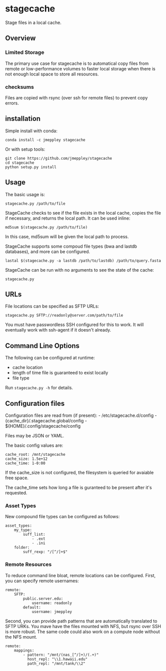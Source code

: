 # stagecache
Stage files in a local cache.

## Overview
### Limited Storage
The primary use case for stagecache is to automatical copy files from remote or
low-performance volumes to faster local storage when there is not enough local
space to store all resources.

### checksums
Files are copied with rsync (over ssh for remote files) to prevent copy errors.

## installation
Simple install with conda:

    conda install -c jmeppley stagecache

Or with setup tools:

    git clone https://github.com/jmeppley/stagecache
    cd stagecache
    python setup.py install

## Usage
The basic usage is:

    stagecache.py /path/to/file

StageCache checks to see if the file exists in the local cache, copies the file
if necessary, and returns the local path. It can be used inline:

    md5sum $(stagecache.py /path/to/file)

In this case, md5sum will be given the local path to process.

StageCache supports some compoud file types (bwa and lastdb databases), and
more can be configured.

    lastal $(stagecache.py -a lastdb /path/to/lastdb) /path/to/query.fasta

StageCache can be run with no arguments to see the state of the cache:

    stagecache.py

## URLs

File locations can be specified as SFTP URLs:

    stagecache.py SFTP://readonly@server.com/path/to/file

You must have passwordless SSH configured for this to work. It will eventually
work with ssh-agent if it doesn't already.

## Command Line Options

The following can be configured at runtime:

 * cache location
 * length of time file is guaranteed to exist locally
 * file type

Run `stagecache.py -h` for details.

## Configuration files

Configuration files are read from (if present):
    - /etc/stagecache.d/config
    - {cache_dir}/.stagecache.global/config
    - ${HOME}/.config/stagecache/config

Files may be JSON or YAML.

The basic config values are:

    cache_root: /mnt/stagecache
    cache_size: 1.5e+12
    cache_time: 1-0:00

If the cache_size is not configured, the filesystem is queried for avaiable
free space.

The cache_time sets how long a file is guranteed to be present after it's
requested.

### Asset Types

New compound file types can be configured as follows:

    asset_types:
        my_type:
            suff_list:
                - .ext
                - .ini
        folder:
            suff_rexp: "/[^/]+$"

### Remote Resources

To reduce command line bloat, remote locations can be configured. First, you
can specify remote usernames:

    remote:
        SFTP:
            public.server.edu:
                username: readonly
            default:
                username: jmeppley

Second, you can provide path patterns that are automatically translated to
SFTP URKs. You mave have the files mounted with NFS, but rsync over SSH is more
robust. The same code could also work on a compute node without the NFS mount.

    remote:
        mappings:
            - pattern: "/mnt/(nas_[^/]+)/(.+)"
              host_repl: "\\1.hawaii.edu"
              path_repl: "/mnt/tank/\\2"


